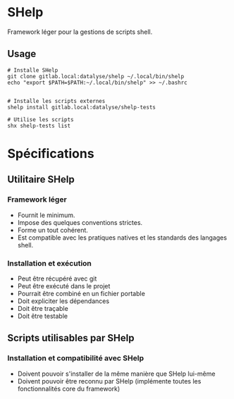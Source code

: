 # SHelp

Framework léger pour la gestions de scripts shell.


## Usage

```
# Installe SHelp
git clone gitlab.local:datalyse/shelp ~/.local/bin/shelp
echo "export $PATH=$PATH:~/.local/bin/shelp" >> ~/.bashrc


# Installe les scripts externes
shelp install gitlab.local:datalyse/shelp-tests

# Utilise les scripts
shx shelp-tests list

```



# Spécifications

## Utilitaire SHelp

### Framework léger

  - Fournit le minimum.
  - Impose des quelques conventions strictes.
  - Forme un tout cohérent.
  - Est compatible avec les pratiques natives et les standards des langages shell.

### Installation et exécution

  - Peut être récupéré avec git
  - Peut être exécuté dans le projet
  - Pourrait être combiné en un fichier portable
  - Doit expliciter les dépendances
  - Doit être traçable
  - Doit être testable

## Scripts utilisables par SHelp

### Installation et compatibilité avec SHelp

  - Doivent pouvoir s'installer de la même manière que SHelp lui-même
  - Doivent pouvoir être reconnu par SHelp (implémente toutes les fonctionnalités core du framework)
